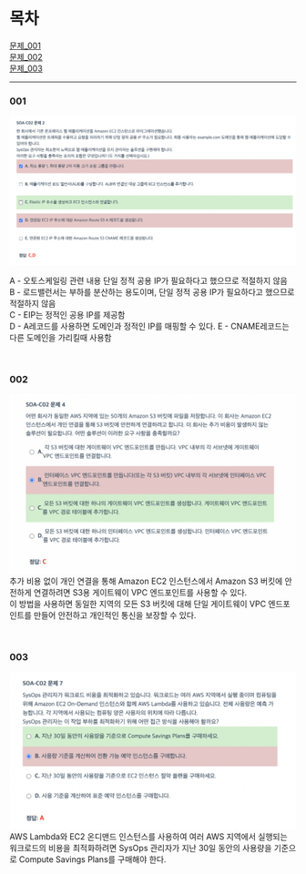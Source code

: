 # 목차
[문제_001](#001)  
[문제_002](#002)  
[문제_003](#003)

---

### 001
![alt text](/dump/images/image.png)

A - 오토스케일링 관련 내용 단일 정적 공용 IP가 필요하다고 했으므로 적절하지 않음  
B - 로드밸런서는 부하를 분산하는 용도이며, 단일 정적 공용 IP가 필요하다고 했으므로 적절하지 않음  
C - EIP는 정적인 공용 IP를 제공함  
D - A레코드를 사용하면 도메인과 정적인 IP를 매핑할 수 있다.
E - CNAME레코드는 다른 도메인을 가리킬때 사용함

<br>

### 002
![alt text](/dump/images/image-1.png)
추가 비용 없이 개인 연결을 통해 Amazon EC2 인스턴스에서 Amazon S3 버킷에 안전하게 연결하려면 S3용 게이트웨이 VPC 엔드포인트를 사용할 수 있다.  
이 방법을 사용하면 동일한 지역의 모든 S3 버킷에 대해 단일 게이트웨이 VPC 엔드포인트를 만들어 안전하고 개인적인 통신을 보장할 수 있다.

<br>

### 003
![alt text](/dump/images/image-2.png)
AWS Lambda와 EC2 온디맨드 인스턴스를 사용하여 여러 AWS 지역에서 실행되는 워크로드의 비용을 최적화하려면 SysOps 관리자가 지난 30일 동안의 사용량을 기준으로 Compute Savings Plans를 구매해야 한다.
